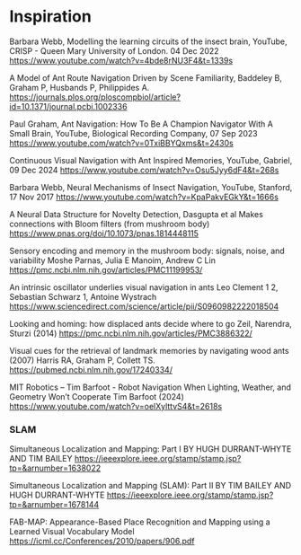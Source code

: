 # Inspiration

Barbara Webb, Modelling the learning circuits of the insect brain, YouTube, CRISP - Queen Mary University of London. 04 Dec 2022
https://www.youtube.com/watch?v=4bde8rNU3F4&t=1339s

A Model of Ant Route Navigation Driven by Scene Familiarity, Baddeley B, Graham P, Husbands P, Philippides A.
https://journals.plos.org/ploscompbiol/article?id=10.1371/journal.pcbi.1002336

Paul Graham, Ant Navigation: How To Be A Champion Navigator With A Small Brain, YouTube, Biological Recording Company, 07 Sep 2023
https://www.youtube.com/watch?v=0TxiBBYQxms&t=2430s

Continuous Visual Navigation with Ant Inspired Memories, YouTube, Gabriel, 09 Dec 2024
https://www.youtube.com/watch?v=Osu5Jyy6dF4&t=268s

Barbara Webb, Neural Mechanisms of Insect Navigation, YouTube, Stanford, 17 Nov 2017
https://www.youtube.com/watch?v=KpaPakvEGkY&t=1666s

A Neural Data Structure for Novelty Detection, Dasgupta et al
Makes connections with Bloom filters (from mushroom body)
https://www.pnas.org/doi/10.1073/pnas.1814448115

Sensory encoding and memory in the mushroom body: signals, noise, and variability
Moshe Parnas, Julia E Manoim, Andrew C Lin
https://pmc.ncbi.nlm.nih.gov/articles/PMC11199953/

An intrinsic oscillator underlies visual navigation in ants
Leo Clement 1 2, Sebastian Schwarz 1, Antoine Wystrach
https://www.sciencedirect.com/science/article/pii/S0960982222018504

Looking and homing: how displaced ants decide where to go
Zeil, Narendra, Sturzi (2014)
https://pmc.ncbi.nlm.nih.gov/articles/PMC3886322/

Visual cues for the retrieval of landmark memories by navigating wood ants (2007)
Harris RA, Graham P, Collett TS.
https://pubmed.ncbi.nlm.nih.gov/17240334/

MIT Robotics – Tim Barfoot - Robot Navigation When Lighting, Weather, and Geometry Won’t Cooperate
Tim Barfoot (2024)
https://www.youtube.com/watch?v=oelXylttvS4&t=2618s


### SLAM
Simultaneous Localization and Mapping: Part I
BY HUGH DURRANT-WHYTE AND TIM BAILEY
https://ieeexplore.ieee.org/stamp/stamp.jsp?tp=&arnumber=1638022

Simultaneous Localization
and Mapping (SLAM):
Part II
BY TIM BAILEY AND HUGH DURRANT-WHYTE
https://ieeexplore.ieee.org/stamp/stamp.jsp?tp=&arnumber=1678144

FAB-MAP: Appearance-Based Place Recognition and Mapping using a Learned Visual Vocabulary Model
https://icml.cc/Conferences/2010/papers/906.pdf
